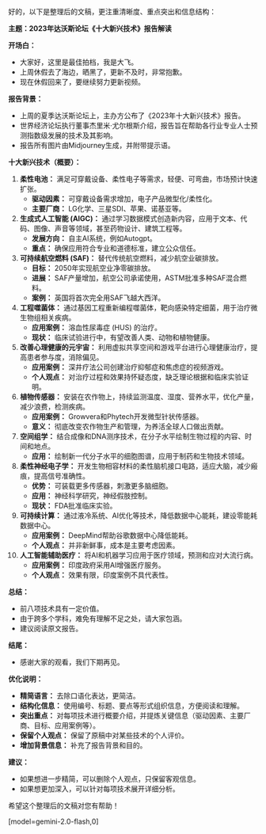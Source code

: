 好的，以下是整理后的文稿，更注重清晰度、重点突出和信息结构：

**主题：2023年达沃斯论坛《十大新兴技术》报告解读**

**开场白：**

*   大家好，这里是最佳拍档，我是大飞。
*   上周休假去了海边，晒黑了，更新不及时，非常抱歉。
*   现在休假回来了，要继续努力更新视频。

**报告背景：**

*   上周的夏季达沃斯论坛上，主办方公布了《2023年十大新兴技术》报告。
*   世界经济论坛执行董事杰里米·尤尔根斯介绍，报告旨在帮助各行业专业人士预测指数级发展的技术及其影响。
*   报告所有图片由Midjourney生成，并附带提示语。

**十大新兴技术（概要）：**

1.  **柔性电池：** 满足可穿戴设备、柔性电子等需求，轻便、可弯曲，市场预计快速扩张。
    *   **驱动因素：** 可穿戴设备需求增加，电子产品微型化/柔性化。
    *   **主要厂商：** LG化学、三星SDI、苹果、诺基亚等。
2.  **生成式人工智能 (AIGC)：** 通过学习数据模式创造新内容，应用于文本、代码、图像、声音等领域，甚至药物设计、建筑工程等。
    *   **发展方向：** 自主AI系统，例如Autogpt。
    *   **重点：** 确保应用符合专业和道德标准，建立公众信任。
3.  **可持续航空燃料 (SAF)：** 替代传统航空燃料，减少航空业碳排放。
    *   **目标：** 2050年实现航空业净零碳排放。
    *   **进展：** SAF产量增加，航空公司承诺使用，ASTM批准多种SAF混合燃料。
    *   **案例：** 英国将首次完全用SAF飞越大西洋。
4.  **工程噬菌体：** 通过基因工程重新编程噬菌体，靶向感染特定细菌，用于治疗微生物组相关疾病。
    *   **应用案例：** 溶血性尿毒症 (HUS) 的治疗。
    *   **现状：** 临床试验进行中，有望改善人类、动物和植物健康。
5.  **改善心理健康的元宇宙：** 利用虚拟共享空间和游戏平台进行心理健康治疗，提高患者参与度，消除偏见。
    *   **应用案例：** 深井疗法公司创建治疗抑郁症和焦虑症的视频游戏。
    *   **个人观点：** 对治疗过程和效果持怀疑态度，缺乏理论根据和临床实验证明。
6.  **植物传感器：** 安装在农作物上，持续监测温度、湿度、营养水平，优化产量，减少浪费，检测疾病。
    *   **应用案例：** Growvera和Phytech开发微型针状传感器。
    *   **意义：** 彻底改变农作物生产和管理，为养活全球人口做出贡献。
7.  **空间组学：** 结合成像和DNA测序技术，在分子水平绘制生物过程的内容、时间和地点。
    *   **应用：** 绘制新一代分子水平的细胞图谱，应用于制药和生物技术领域。
8.  **柔性神经电子学：** 开发生物相容材料的柔性脑机接口电路，适应大脑，减少瘢痕，提高信号准确性。
    *   **优势：** 可装载更多传感器，刺激更多脑细胞。
    *   **应用：** 神经科学研究，神经假肢控制。
    *   **现状：** FDA批准临床实验。
9.  **可持续计算：** 通过液冷系统、AI优化等技术，降低数据中心能耗，建设零能耗数据中心。
    *   **应用案例：** DeepMind帮助谷歌数据中心降低能耗。
    *   **个人观点：** 并非新鲜事，成本是主要考虑因素。
10. **人工智能辅助医疗：** 将AI和机器学习应用于医疗领域，预测和应对大流行病。
    *   **应用案例：** 印度政府采用AI增强医疗服务。
    *   **个人观点：** 效果有限，印度案例不具代表性。

**总结：**

*   前八项技术具有一定价值。
*   由于跨多个学科，难免有理解不足之处，请大家包涵。
*   建议阅读原文报告。

**结尾：**

*   感谢大家的观看，我们下期再见。

**优化说明：**

*   **精简语言：** 去除口语化表达，更简洁。
*   **结构化信息：** 使用编号、标题、要点等形式组织信息，方便阅读和理解。
*   **突出重点：** 对每项技术进行概要介绍，并提炼关键信息（驱动因素、主要厂商、目标、应用案例等）。
*   **保留个人观点：** 保留了原稿中对某些技术的个人评价。
*   **增加背景信息：** 补充了报告背景和目的。

**建议：**

*   如果想进一步精简，可以删除个人观点，只保留客观信息。
*   如果想更加深入，可以针对每项技术展开详细分析。

希望这个整理后的文稿对您有帮助！

[model=gemini-2.0-flash,0]

